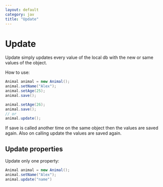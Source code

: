 ```yaml
---
layout: default
category: jav
title: "Update"
---
```


# Update

Update simply updates every value of the local db with the new or same values of the object.

How to use: 

```java
Animal animal = new Animal();
animal.setName("Alex");
animal.setAge(25);
animal.save();

animal.setAge(26);
animal.save();		
// or
animal.update();
```

If save is called another time on the same object then the values are saved again. Also on calling update the values are saved again.

## Update properties

Update only one property: 

```java
Animal animal = new Animal();
animal.setName("Alex");
animal.update("name")
```